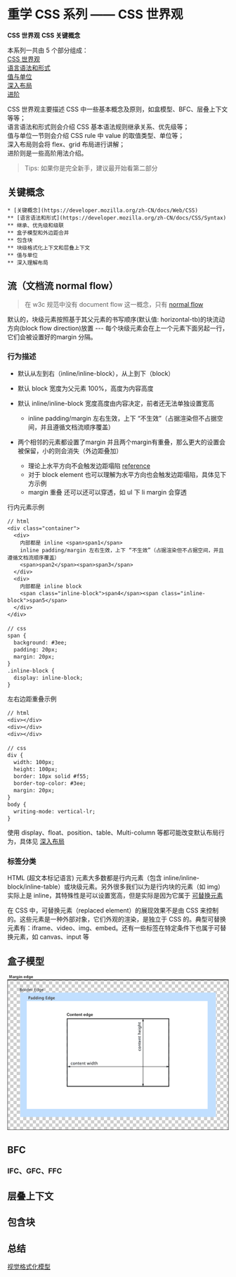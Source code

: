 # 重学 CSS 系列 —— CSS 世界观

<b class="kw">CSS 世界观</b>
<b class="kw">CSS 关键概念</b>

本系列一共由 5 个部分组成：  
[CSS 世界观](./1-index.md)  
[语言语法和形式](./2-setup.md)  
[值与单位](./3-value.md)  
[深入布局](./4-layout.md)  
[进阶](./5-advance.md)  

CSS 世界观主要描述 CSS 中一些基本概念及原则，如盒模型、BFC、层叠上下文等等；  
语言语法和形式则会介绍 CSS 基本语法规则继承关系、优先级等；  
值与单位一节则会介绍 CSS rule 中 value 的取值类型、单位等；  
深入布局则会将 flex、grid 布局进行讲解；  
进阶则是一些高阶用法介绍。

> Tips: 如果你是完全新手，建议最开始看第二部分

## 关键概念

```mindMap
* [关键概念](https://developer.mozilla.org/zh-CN/docs/Web/CSS)
** [语言语法和形式](https://developer.mozilla.org/zh-CN/docs/CSS/Syntax)
** 继承、优先级和级联
** 盒子模型和外边距合并
** 包含块
** 块级格式化上下文和层叠上下文
** 值与单位
** 深入理解布局
```

## 流（文档流 normal flow）

> 在 w3c 规范中没有 document flow 这一概念，只有 [normal flow](https://developer.mozilla.org/zh-CN/docs/Learn/CSS/CSS_layout/Normal_Flow)

默认的，块级元素按照基于其父元素的书写顺序(默认值: horizontal-tb)的块流动方向(block flow direction)放置 --- 每个块级元素会在上一个元素下面另起一行，它们会被设置好的margin 分隔。

### 行为描述

* 默认从左到右（inline/inline-block），从上到下（block）
* 默认 block 宽度为父元素 100%，高度为内容高度
* 默认 inline/inline-block 宽度高度由内容决定，前者还无法单独设置宽高

  * inline padding/margin 左右生效，上下 “不生效”（占据渲染但不占据空间，并且遵循文档流顺序覆盖）

* 两个相邻的元素都设置了margin 并且两个margin有重叠，那么更大的设置会被保留，小的则会消失（外边距叠加）

  * 理论上水平方向不会触发边距塌陷 [reference](https://www.w3.org/TR/CSS2/box.html#collapsing-margins)
  * 对于 block element 也可以理解为水平方向也会触发边距塌陷，具体见下方示例
  * margin 重叠 还可以还可以穿透，如 ul 下 li margin 会穿透

行内元素示例

```sandbox
// html
<div class="container">
  <div>
    内部都是 inline <span>span1</span>
    inline padding/margin 左右生效，上下 “不生效”（占据渲染但不占据空间，并且遵循文档流顺序覆盖）
    <span>span2</span><span>span3</span>
  </div>
  <div>
    内部都是 inline block
    <span class="inline-block">span4</span><span class="inline-block">span5</span>
  </div>
</div>

// css
span {
  background: #3ee;
  padding: 20px;
  margin: 20px;
}
.inline-block {
  display: inline-block;
}
```

左右边距重叠示例

```sandbox
// html
<div></div>
<div></div>
<div></div>

// css
div {
  width: 100px;
  height: 100px;
  border: 10px solid #f55;
  border-top-color: #3ee;
  margin: 20px;
}
body {
  writing-mode: vertical-lr;
}
```

使用 display、float、position、table、Multi-column 等都可能改变默认布局行为，具体见 [深入布局](./4-layout.md)

### 标签分类

HTML (超文本标记语言) 元素大多数都是行内元素（包含 inline/inline-block/inline-table）或块级元素。另外很多我们以为是行内块的元素（如 img）实际上是 inline，其特殊性是可以设置宽高，但是实际是因为它属于 [可替换元素](https://developer.mozilla.org/zh-CN/docs/Web/CSS/Replaced_element)

在 CSS 中，可替换元素（replaced element）的展现效果不是由 CSS 来控制的。这些元素是一种外部对象，它们外观的渲染，是独立于 CSS 的。典型可替换元素有：iframe、video、img、embed。还有一些标签在特定条件下也属于可替换元素，如 canvas、input 等

## 盒子模型

![boxModel](../../../assets/blogs/boxmodel.png)

## BFC

### IFC、GFC、FFC

## 层叠上下文

## 包含块

## 总结

[视觉格式化模型](https://developer.mozilla.org/zh-CN/docs/Web/CSS/Visual_formatting_model)
